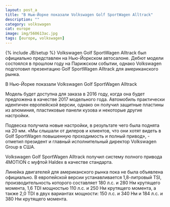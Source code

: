 ```yaml
---
layout: post_a
title: "В Нью-Йорке показали Volkswagen Golf SportWagen Alltrack"
description: ""
category: volkswagen
cat: europe
image: img/560613ac.jpg
tags: [europe, volkswagen]
---
```

{% include JB/setup %}
Volkswagen Golf SportWagen Alltrack был официально представлен на Нью-Йоркском автосалоне. Дебют модели состоялся в прошлом году на Парижском событии, однако Volkswagen подготовил презентацию Golf SportWagen Alltrack для американского рынка.
<!-- more -->

В Нью-Йорке показали Volkswagen Golf SportWagen Alltrack

Модель будет доступна для заказа в 2016 году, когда она будет предложена в качестве 2017 модельного года. Автомобиль практически идентичен европейской версии, однако он получил защитные пластины из алюминия, пластиковые панели кузова и некоторые другие настройки.

Подвеска получила новые настройки, в результате чего была поднята на 20 мм. «Мы слышали от дилеров и клиентов, что они хотят видеть в Golf SportWagen повышенную проходимость и полный привод», - отметил президент и главный исполнительный директор Volkswagen Group в США.

Volkswagen Golf SportWagen Alltrack получил систему полного привода 4MOTION с муфтой Haldex в качестве стандарта.

Линейка двигателей для американского рынка пока не была объявлена официально. В европейской версии устанавливается 1,8-литровый TSI, производительность которого составляет 180 л.с. и 280 Нм крутящего момента, 1,6 TDI мощностью 110 л.с. и 250 Нм крутящего момента, а также 2,0 TDI в двух вариантах мощности: 150 л.с. и 340 Нм и 184 л.с. и 380 Нм крутящего момента.
